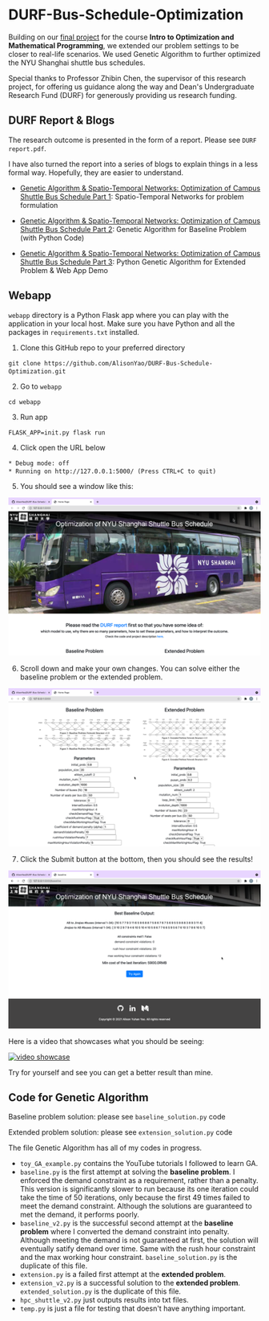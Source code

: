 # DURF-Bus-Schedule-Optimization

Building on our [final project](https://github.com/AlisonYao/Optimization-Final-Project) for the course **Intro to Optimization and Mathematical Programming**, we extended our problem settings to be closer to real-life scenarios. We used Genetic Algorithm to further optimized the NYU Shanghai shuttle bus schedules.

Special thanks to Professor Zhibin Chen, the supervisor of this research project, for offering us guidance along the way and Dean's Undergraduate Research Fund (DURF) for generously providing us research funding.

## DURF Report & Blogs

The research outcome is presented in the form of a report. Please see `DURF report.pdf`.

I have also turned the report into a series of blogs to explain things in a less formal way. Hopefully, they are easier to understand.

- [Genetic Algorithm & Spatio-Temporal Networks: Optimization of Campus Shuttle Bus Schedule Part 1](https://medium.com/codex/genetic-algorithm-spatio-temporal-networks-optimization-of-campus-shuttle-bus-schedule-part-1-e0dc3bcdb30c): Spatio-Temporal Networks for problem formulation

- [Genetic Algorithm & Spatio-Temporal Networks: Optimization of Campus Shuttle Bus Schedule Part 2](https://medium.com/codex/genetic-algorithm-spatio-temporal-networks-optimization-of-campus-shuttle-bus-schedule-part-2-255a25daf53e): Genetic Algorithm for Baseline Problem (with Python Code)

- [Genetic Algorithm & Spatio-Temporal Networks: Optimization of Campus Shuttle Bus Schedule Part 3](https://medium.com/@AlisonYuhanYao/genetic-algorithm-spatio-temporal-networks-optimization-of-campus-shuttle-bus-schedule-part-3-7f961d46a3cb): Python Genetic Algorithm for Extended Problem & Web App Demo

## Webapp

`webapp` directory is a Python Flask app where you can play with the application in your local host. Make sure you have Python and all the packages in `requirements.txt` installed.

1. Clone this GitHub repo to your preferred directory

```console
git clone https://github.com/AlisonYao/DURF-Bus-Schedule-Optimization.git
```

2. Go to `webapp`

```console
cd webapp
```

3. Run app

```console
FLASK_APP=init.py flask run
```

4. Click open the URL below

```console
* Debug mode: off
* Running on http://127.0.0.1:5000/ (Press CTRL+C to quit)
```

5. You should see a window like this:

![readme_1](./webapp/static/readme_1.png)

6. Scroll down and make your own changes. You can solve either the baseline problem or the extended problem.

![readme_2](./webapp/static/readme_2.png)

7. Click the Submit button at the bottom, then you should see the results!

![readme_3](./webapp/static/readme_3.png)

Here is a video that showcases what you should be seeing:

[![video showcase](https://img.youtube.com/vi/QzzUMsPqxe0/0.jpg)](https://www.youtube.com/watch?v=QzzUMsPqxe0&ab_channel=YuhanYao)

Try for yourself and see you can get a better result than mine.

## Code for Genetic Algorithm

Baseline problem solution: please see `baseline_solution.py` code

Extended problem solution: please see `extension_solution.py` code

The file Genetic Algorithm has all of my codes in progress.

- `toy_GA_example.py` contains the YouTube tutorials I followed to learn GA.
- `baseline.py` is the first attempt at solving the **baseline problem**. I enforced the demand constraint as a requirement, rather than a penalty. This version is significantly slower to run because its one iteration could take the time of 50 iterations, only because the first 49 times failed to meet the demand constraint. Although the solutions are guaranteed to met the demand, it performs poorly.
- `baseline_v2.py` is the successful second attempt at the **baseline problem** where I converted the demand constraint into penalty. Although meeting the demand is not guaranteed at first, the solution will eventually satify demand over time. Same with the rush hour constraint and the max working hour constraint. `baseline_solution.py` is the duplicate of this file.
- `extension.py` is a failed first attempt at the **extended problem**.
- `extension_v2.py` is a successful solution to the **extended problem**. `extended_solution.py` is the duplicate of this file.
- `hpc_shuttle_v2.py` just outputs results into txt files.
- `temp.py` is just a file for testing that doesn't have anything important.

<!-- ## Blogs --> 
